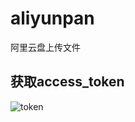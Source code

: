 # aliyunpan
阿里云盘上传文件
## 获取access_token
![token](https://github.com/wxy1343/aliyunpan/raw/main/token.jpg)
